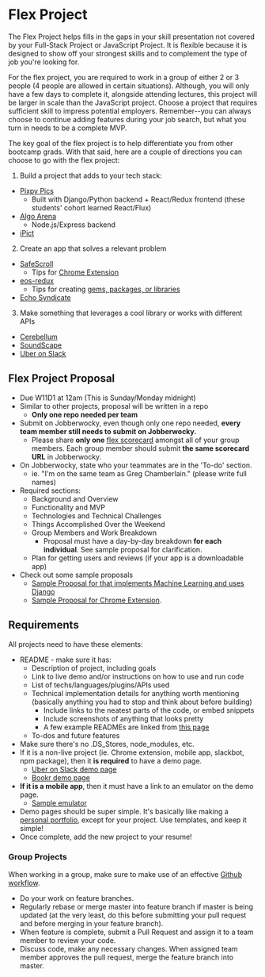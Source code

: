# Flex Project

The Flex Project helps fills in the gaps in your skill presentation not covered by your Full-Stack Project or JavaScript Project. It is flexible because it is designed to show off your strongest skills and to complement the type of job you're looking for.

For the flex project, you are required to work in a group of either 2 or 3 people (4 people are allowed in certain situations). Although, you will only have a few days to complete it, alongside attending lectures, this project will be larger in scale than the JavaScript project. Choose a project that requires sufficient skill to impress potential employers. Remember--you can always choose to continue adding features during your job search, but what you turn in needs to be a complete MVP.

The key goal of the flex project is to help differentiate you from other bootcamp grads. With that said, here are a couple of directions you can choose to go with the flex project:

1. Build a project that adds to your tech stack:
  * [Pixpy Pics](http://www.pixpy.tech/)
    * Built with Django/Python backend + React/Redux frontend (these students' cohort learned React/Flux)
  * [Algo Arena](http://algorithm-arena.appspot.com/)
    * Node.js/Express backend
  * [iPict](https://itunes.apple.com/us/app/ipict/id1155986338)
2. Create an app that solves a relevant problem
  * [SafeScroll](https://chrome.google.com/webstore/detail/safescroll/lkkeaiancamiccigdofacokfdjegoanm/related)
    * Tips for [Chrome Extension](chrome-extension.md)
  * [eos-redux](https://www.npmjs.com/package/eos-redux)
    * Tips for creating [gems, packages, or libraries](gem-or-library.md)
  * [Echo Syndicate](http://www.echosyndicate.com/#/)
3. Make something that leverages a cool library or works with different APIs
  * [Cerebellum](https://mvelk.github.io/cerebellum/)
  * [SoundScape](http://www.soundsscape.com/)
  * [Uber on Slack](https://uberonslack.com/)

## Flex Project Proposal
  * Due W11D1 at 12am (This is Sunday/Monday midnight)
  * Similar to other projects, proposal will be written in a repo
    * **Only one repo needed per team**
  * Submit on Jobberwocky, even though only one repo needed, **every team member still needs to submit on Jobberwocky.**
    * Please share **only one** [flex scorecard](https://docs.google.com/spreadsheets/d/18tWMvVYWXgPqz0g7MwKQ3EGWKczxQaeTuISgfo34PqM/edit?usp=sharing) amongst all of your group members. Each group member should submit **the same scorecard URL** in Jobberwocky.
  * On Jobberwocky, state who your teammates are in the 'To-do' section.
    * ie. "I'm on the same team as Greg Chamberlain." (please write full names)
  * Required sections:
    * Background and Overview
    * Functionality and MVP
    * Technologies and Technical Challenges
    * Things Accomplished Over the Weekend
    * Group Members and Work Breakdown
      * Proposal must have a day-by-day breakdown **for each individual**. See sample proposal for clarification.
    * Plan for getting users and reviews (if your app is a downloadable app)
  * Check out some sample proposals
    * [Sample Proposal for that implements Machine Learning and uses Django](./flex-sample-proposal2/README.md)
    * [Sample Proposal for Chrome Extension](flex-sample-proposal.md).


## Requirements

All projects need to have these elements:
 * README - make sure it has:
   * Description of project, including goals
   * Link to live demo and/or instructions on how to use and run code
   * List of techs/languages/plugins/APIs used
   * Technical implementation details for anything worth mentioning (basically anything you had to stop and think about before building)
     * Include links to the neatest parts of the code, or embed snippets
     * Include screenshots of anything that looks pretty
     * A few example READMEs are linked from [this page][example-readmes]
   * To-dos and future features
 * Make sure there's no .DS_Stores, node_modules, etc.
 * If it is a non-live project (ie. Chrome extension, mobile app, slackbot, npm package), then it **is required** to have a demo page.
   * [Uber on Slack demo page](https://uberonslack.com/)
   * [Bookr demo page](https://vinitp94.github.io/BookrLive/)
 * **If it is a mobile app**, then it must have a link to an emulator on the demo page.
   * [Sample emulator](https://appetize.io/app/kdwf1bge5u8abnak3qgqv898xc?device=nexus5&scale=100&orientation=portrait&osVersion=7.0)
 * Demo pages should be super simple. It's basically like making a [personal portfolio](../../application-materials/portfolio/portfolio.md), except for your project. Use templates, and keep it simple!
 * Once complete, add the new project to your resume!

 [example-readmes]: ../example-readmes.md

### Group Projects

When working in a group, make sure to make use of an effective [Github workflow](https://www.atlassian.com/git/tutorials/syncing).

  * Do your work on feature branches.
  * Regularly rebase or merge master into feature branch if master is being updated (at the very least, do this before submitting your pull request and before merging in your feature branch).
  * When feature is complete, submit a Pull Request and assign it to a team member to review your code.
  * Discuss code, make any necessary changes. When assigned team member approves the pull request, merge the feature branch into master.
